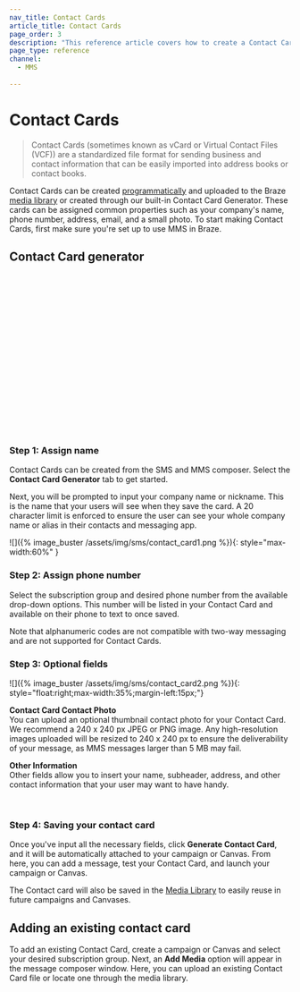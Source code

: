 ```yaml
---
nav_title: Contact Cards
article_title: Contact Cards
page_order: 3
description: "This reference article covers how to create a Contact Card to include in your MMS and SMS messages."
page_type: reference
channel:
  - MMS
  
---
```


# Contact Cards 

> Contact Cards (sometimes known as vCard or Virtual Contact Files (VCF)) are a standardized file format for sending business and contact information that can be easily imported into address books or contact books. 

Contact Cards can be created [programmatically](https://www.twilio.com/blog/send-vcard-twilio-sms) and uploaded to the Braze [media library]({{site.baseurl}}/user_guide/engagement_tools/templates_and_media/media_library/#media-library) or created through our built-in Contact Card Generator. These cards can be assigned common properties such as your company's name, phone number, address, email, and a small photo. To start making Contact Cards, first make sure you're set up to use MMS in Braze.

## Contact Card generator

<script src="https://fast.wistia.com/embed/medias/7m77mdfr4y.jsonp" async></script><script src="https://fast.wistia.com/assets/external/E-v1.js" async></script><div class="wistia_responsive_padding" style="padding:56.25% 0 0 0;position:relative;"><div class="wistia_responsive_wrapper" style="height:100%;left:0;position:absolute;top:0;width:100%;"><div class="wistia_embed wistia_async_7m77mdfr4y videoFoam=true" style="height:100%;position:relative;width:100%"><div class="wistia_swatch" style="height:100%;left:0;opacity:0;overflow:hidden;position:absolute;top:0;transition:opacity 200ms;width:100%;"><img src="https://fast.wistia.com/embed/medias/7m77mdfr4y/swatch" style="filter:blur(5px);height:100%;object-fit:contain;width:100%;" alt="" aria-hidden="true" onload="this.parentNode.style.opacity=1;" /></div></div></div></div>

### Step 1: Assign name

Contact Cards can be created from the SMS and MMS composer. Select the **Contact Card Generator** tab to get started.

Next, you will be prompted to input your company name or nickname. This is the name that your users will see when they save the card. A 20 character limit is enforced to ensure the user can see your whole company name or alias in their contacts and messaging app. 

![]({% image_buster /assets/img/sms/contact_card1.png %}){: style="max-width:60%" }

### Step 2: Assign phone number

Select the subscription group and desired phone number from the available drop-down options. This number will be listed in your Contact Card and available on their phone to text to once saved.

Note that alphanumeric codes are not compatible with two-way messaging and are not supported for Contact Cards.

### Step 3: Optional fields

![]({% image_buster /assets/img/sms/contact_card2.png %}){: style="float:right;max-width:35%;margin-left:15px;"}

**Contact Card Contact Photo**<br>
You can upload an optional thumbnail contact photo for your Contact Card. We recommend a 240 x 240&nbsp;px JPEG or PNG image. Any high-resolution images uploaded will be resized to 240 x 240&nbsp;px to ensure the deliverability of your message, as MMS messages larger than 5&nbsp;MB may fail.

**Other Information**<br>
Other fields allow you to insert your name, subheader, address, and other contact information that your user may want to have handy. 

<br>

### Step 4: Saving your contact card

Once you've input all the necessary fields, click **Generate Contact Card**, and it will be automatically attached to your campaign or Canvas. From here, you can add a message, test your Contact Card, and launch your campaign or Canvas.

The Contact card will also be saved in the [Media Library]({{site.baseurl}}/user_guide/engagement_tools/templates_and_media/media_library/#media-library) to easily reuse in future campaigns and Canvases.

## Adding an existing contact card

To add an existing Contact Card, create a campaign or Canvas and select your desired subscription group. Next, an **Add Media** option will appear in the message composer window. Here, you can upload an existing Contact Card file or locate one through the media library.
